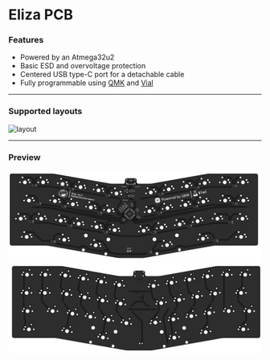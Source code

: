 # Eliza PCB

### Features

- Powered by an Atmega32u2
- Basic ESD and overvoltage protection
- Centered USB type-C port for a detachable cable
- Fully programmable using [QMK](https://qmk.fm) and [Vial](https://get.vial.today)

---

### Supported layouts

<img src="https://i.imgur.com/PxcwWuB.png" alt="layout"/>

---

### Preview

<img src="pcb_back.png" alt="pcb_back" width="800"/>
<img src="pcb_front.png" alt="pcb_front" width="800"/>

